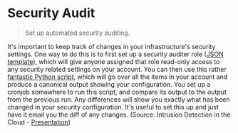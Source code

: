 # Security Audit

> Set up automated security auditing.

It's important to keep track of changes in your infrastructure's security settings. One way to do this is to first set up a security auditer role ([JSON template](https://gist.github.com/bigsnarfdude/d0758b4fd335085623be)), which will give anyone assigned that role read-only access to any security related settings on your account. You can then use this rather [fantastic Python script](https://gist.github.com/jlevy/cce1b44fc24f94599d0a4b3e613cc15d), which will go over all the items in your account and produce a canonical output showing your configuration. You set up a cronjob somewhere to run this script, and compare its output to the output from the previous run. Any differences will show you exactly what has been changed in your security configuration. It's useful to set this up and just have it email you the diff of any changes. (Source: Intrusion Detection in the Cloud - [Presentation](http://awsmedia.s3.amazonaws.com/SEC402.pdf))
